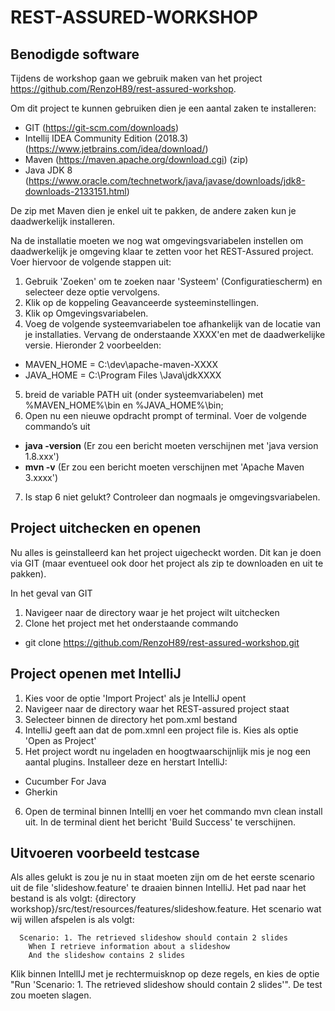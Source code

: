 # REST-ASSURED-WORKSHOP

## Benodigde software

Tijdens de workshop gaan we gebruik maken van het project https://github.com/RenzoH89/rest-assured-workshop.


Om dit project te kunnen gebruiken dien je een aantal zaken te installeren:

*	GIT (https://git-scm.com/downloads)
*	Intellij IDEA Community Edition (2018.3) (https://www.jetbrains.com/idea/download/)
*	Maven (https://maven.apache.org/download.cgi) (zip)
*	Java JDK 8 (https://www.oracle.com/technetwork/java/javase/downloads/jdk8-downloads-2133151.html)

De zip met Maven dien je enkel uit te pakken, de andere zaken kun je daadwerkelijk installeren. 

Na de installatie moeten we nog wat omgevingsvariabelen instellen om daadwerkelijk je omgeving klaar te zetten voor het REST-Assured project. Voer hiervoor de volgende stappen uit:

1.	Gebruik 'Zoeken' om te zoeken naar 'Systeem' (Configuratiescherm) en selecteer deze optie vervolgens.
2.	Klik op de koppeling Geavanceerde systeeminstellingen.
3.	Klik op Omgevingsvariabelen.
4.	Voeg de volgende systeemvariabelen toe afhankelijk van de locatie van je installaties. Vervang de onderstaande XXXX'en met de daadwerkelijke versie. Hieronder 2 voorbeelden:
  * MAVEN_HOME = C:\dev\apache-maven-XXXX
  * JAVA_HOME =  C:\Program Files \Java\jdkXXXX
5.	breid de variable PATH uit (onder systeemvariabelen) met %MAVEN_HOME%\bin en %JAVA_HOME%\bin;
6.	Open nu een nieuwe opdracht prompt of terminal. Voer de volgende commando’s uit
  * **java -version** (Er zou een bericht moeten verschijnen met 'java version 1.8.xxx')
  * **mvn -v** (Er zou een bericht moeten verschijnen met 'Apache Maven 3.xxxx')
7. Is stap 6 niet gelukt? Controleer dan nogmaals je omgevingsvariabelen.

## Project uitchecken en openen
Nu alles is geinstalleerd kan het project uigecheckt worden. Dit kan je doen via GIT (maar eventueel ook door het project als zip te downloaden en uit te pakken).

In het geval van GIT
1. Navigeer naar de directory waar je het project wilt uitchecken
2. Clone het project met het onderstaande commando
  * git clone https://github.com/RenzoH89/rest-assured-workshop.git    
 
## Project openen met IntelliJ
1. Kies voor de optie 'Import Project' als je IntelliJ opent
2. Navigeer naar de directory waar het REST-assured project staat
3. Selecteer binnen de directory het pom.xml bestand
4. IntelliJ geeft aan dat de pom.xmnl een project file is. Kies als optie 'Open as Project'
5. Het project wordt nu ingeladen en hoogtwaarschijnlijk mis je nog een aantal plugins. Installeer deze en herstart IntelliJ:
  * Cucumber For Java
  * Gherkin
6. Open de terminal binnen IntellIj en voer het commando mvn clean install uit. In de terminal dient het bericht 'Build Success' te verschijnen.

## Uitvoeren voorbeeld testcase
Als alles gelukt is zou je nu in staat moeten zijn om de het eerste scenario uit de file 'slideshow.feature' te draaien binnen IntelliJ.
Het pad naar het bestand is als volgt: {directory workshop}/src/test/resources/features/slideshow.feature. Het scenario wat wij willen afspelen is als volgt:

```
  Scenario: 1. The retrieved slideshow should contain 2 slides
    When I retrieve information about a slideshow
    And the slideshow contains 2 slides
```

Klik binnen IntellIJ met je rechtermuisknop op deze regels, en kies de optie "Run 'Scenario: 1. The retrieved slideshow should contain 2 slides'". De test zou moeten slagen.
  




  
